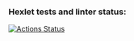 ### Hexlet tests and linter status:
[![Actions Status](https://github.com/Tv1ste/python-project-lvl1/workflows/hexlet-check/badge.svg)](https://github.com/Tv1ste/python-project-lvl1/actions)